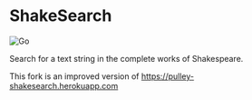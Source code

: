 # ShakeSearch

![Go](https://github.com/thealamu/shakesearch/workflows/Go/badge.svg)

Search for a text string in the complete works of Shakespeare.

This fork is an improved version of https://pulley-shakesearch.herokuapp.com
